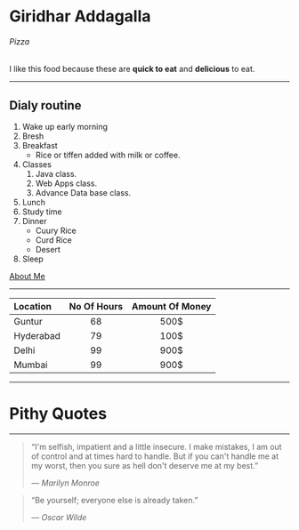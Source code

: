# Giridhar Addagalla
###### Pizza

I like this food because these are **quick to eat** and **delicious** to eat.

---
## Dialy routine

1. Wake up early morning
2. Bresh
3. Breakfast
    * Rice or tiffen added with milk or coffee.
4. Classes
    1. Java class.
    2. Web Apps class.
    3. Advance Data base class.
5. Lunch
6. Study time
7. Dinner
    * Cuury Rice
    * Curd Rice
    * Desert 
8. Sleep

[About Me](/AboutMe.md "About Me")
    

---

|     Location  |   No Of Hours |   Amount Of Money |
| :---          | :----:        | :----:            |
|     Guntur    |      68       |      500$         |
|   Hyderabad   |      79       |      100$         |
|     Delhi     |      99       |      900$         |
|     Mumbai    |      99       |      900$         |



 ---

# Pithy Quotes

---

>“I'm selfish, impatient and a little insecure. I make mistakes, I am out of control and at times hard to handle. But if you can't handle me at my worst, then you sure as hell don't deserve me at my best.”
>
> *― Marilyn Monroe*

>“Be yourself; everyone else is already taken.”
>
> *― Oscar Wilde*
